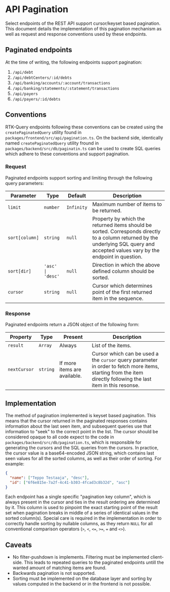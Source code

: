 # API Pagination

Select endpoints of the REST API support cursor/keyset based pagination.
This document details the implementation of this pagination mechanism as
well as request and response conventions used by these endpoints.

## Paginated endpoints

At the time of writing, the following endpoints support pagination:

 1. `/api/debt`
 2. `/api/debtCenters/:id/debts`
 3. `/api/banking/accounts/:account/transactions`
 4. `/api/banking/statements/:statement/transactions`
 5. `/api/payers`
 6. `/api/payers/:id/debts`

## Conventions

RTK-Query endpoints following these conventions can be created using the `createPaginatedQuery` utility found in `packages/frontend/src/api/pagination.ts`.
On the backend side, identically named `createPaginatedQuery` utility fround in `packages/backend/src/db/paginatin.ts` can be used to create SQL queries which adhere to these conventions and support pagination.

### Request

Paginated endpoints support sorting and limiting through the following query parameters:

| Parameter      | Type              | Default    | Description |
|----------------|-------------------|------------|-------------|
| `limit`        | `number`          | `Infinity` | Maximum number of items to be returned. |
| `sort[column]` | `string`          | `null`     | Property by which the returned items should be sorted. Corresponds directly to a column returned by the underlying SQL query and accepted values vary by the endpoint in question. |
| `sort[dir]`    | `'asc' \| 'desc'` | `null`     | Direction in which the above defined column should be sorted. |
| `cursor`       | `string`          | `null`     | Cursor which determines point of the first returned item in the sequence. |

### Response

Paginated endpoints return a JSON object of the following form:

| Property | Type | Present | Description |
|----------|------|----|----|
| `result` | `Array` | Always | List of the items. |
| `nextCursor` | `string` | If more items are available. | Cursor which can be used a the `cursor` query parameter in order to fetch more items, starting from the item directly following the last item in this resonse. |

## Implementation
 
The method of pagination implemented is keyset based pagination. This means that the cursor returned in the paginated responses contains information about the last seen item, and subsequent queries use that information to "seek" to the correct point in the list.
The cursor should be considered opaque to all code expect to the code in `packages/backend/src/db/pagination.ts`, which is responsible for generating the cursors and the SQL queries from the cursors. In practice, the cursor value is a base64-encoded JSON string, which contains last seen values for all the sorted columns, as well as their order of sorting. For example:

```JSON
{
  "name": ["Teppo Testaaja", "desc"],
  "id": ["6f6e815e-7a2f-4c41-b303-4fcad3c8b32d", "asc"]
}
```

Each endpoint has a single specific "pagination key column", which is always present in the cursor and ties in the result ordering are determined by it. This column is used to pinpoint the exact starting point of the result set when pagination breaks in middle of a series of identical values in the sorted column(s).
Special care is required in the implementation in order to correctly handle sorting by nullable columns, as they return `NULL` for all conventional comparison operators (`>`, `<`, `<=`, `>=`, `=` and `<>`).

## Caveats

 - No filter-pushdown is implements. Filtering must be implemented client-side. This leads to repeated queries to the paginated endpoints untill the wanted amount of matching items are found.
 - Backwards pagination is not supported.
 - Sorting must be implemented on the database layer and sorting by values computed in the backend or in the frontend is not possible.

